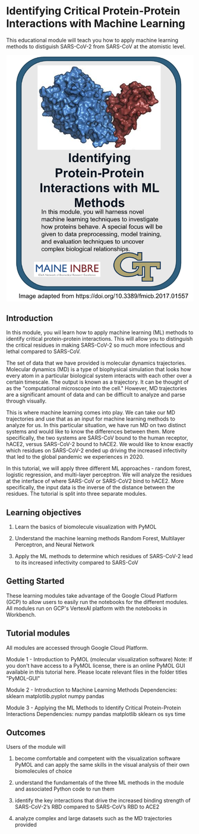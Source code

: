# Identifying Critical Protein-Protein Interactions with Machine Learning
This educational module will teach you how to apply machine learning methods to distiguish SARS-CoV-2 from SARS-CoV at the atomistic level. 

![course card](images/diagram.png)

## Introduction
In this module, you wil learn how to apply machine learning (ML) methods to identify critical protein-protein interactions. This will allow you to distinguish the critical residues in making SARS-CoV-2 so much more infectious and lethal compared to SARS-CoV. 

The set of data that we have provided is molecular dynamics trajectories. Molecular dynamics (MD) is a type of biophysical simulation that looks how every atom in a particular biological system interacts with each other over a certain timescale. The output is known as a trajectory. It can be thought of as the "computational microscope into the cell." However, MD trajectories are a significant amount of data and can be difficult to analyze and parse through visually. 

This is where machine learning comes into play. We can take our MD trajectories and use that as an input for machine learning methods to analyze for us. In this particular situation, we have run MD on two distinct systems and would like to know the differences between them. More specifically, the two systems are SARS-CoV bound to the human receptor, hACE2, versus SARS-CoV-2 bound to hACE2. We would like to know exactly which residues on SARS-CoV-2 ended up driving the increased infectivity that led to the global pandemic we experiences in 2020. 

In this tutorial, we will apply three different ML approaches - random forest, logistic regression, and multi-layer perceptron. We will analyze the residues at the interface of where SARS-CoV or SARS-CoV2 bind to hACE2. More specifically, the input data is the inverse of the distance between the residues. The tutorial is split into three separate modules. 

## Learning objectives

1. Learn the basics of biomolecule visualization with PyMOL

2. Understand the machine learning methods Random Forest, Multilayer Perceptron, and Neural Network

3. Apply the ML methods to determine which residues of SARS-CoV-2 lead to its increased infectivity compared to SARS-CoV

## Getting Started
These learning modules take advantage of the Google Cloud Platform (GCP) to allow users to easily run the notebooks for the different modules. All modules run on GCP's VertexAI platform with the notebooks in Workbench.  

## Tutorial modules
All modules are accessed through Google Cloud Platform.

Module 1 - Introduction to PyMOL (molecular visualization software)
Note: If you don't have access to a PyMOL license, there is an online PyMOL GUI available in this tutorial here. Please locate relevant files in the folder titles "PyMOL-GUI" 

Module 2 - Introduction to Machine Learning Methods
Dependencies: 
sklearn
matplotlib.pyplot
numpy
pandas

Module 3 - Applying the ML Methods to Identify Critical Protein-Protein Interactions
Dependencies:
numpy
pandas
matplotlib
sklearn
os
sys
time


## Outcomes

Users of the module will 
1. become comfortable and competent with the visualization software PyMOL and can apply the same skills in the visual analysis of their own biomolecules of choice

2. understand the fundamentals of the three ML methods in the module and associated Python code to run them

3. identify the key interactions that drive the increased binding strength of SARS-CoV-2’s RBD compared to SARS-CoV’s RBD to ACE2

4. analyze complex and large datasets such as the MD trajectories provided 


